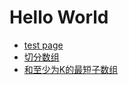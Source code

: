 # Hello World
- [test page](https://slippersss.github.io/test.html)
- [切分数组](https://slippersss.github.io/切分数组.html)
- [和至少为K的最短子数组](https://slippersss.github.io/和至少为K的最短子数组.html)
